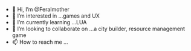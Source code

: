 - 👋 Hi, I’m @Feralmother
- 👀 I’m interested in ...games and UX
- 🌱 I’m currently learning ...LUA
- 💞️ I’m looking to collaborate on ...a city builder, resource management game
- 📫 How to reach me ...

<!---
Feralmother/Feralmother is a ✨ special ✨ repository because its `README.md` (this file) appears on your GitHub profile.
You can click the Preview link to take a look at your changes.
--->
